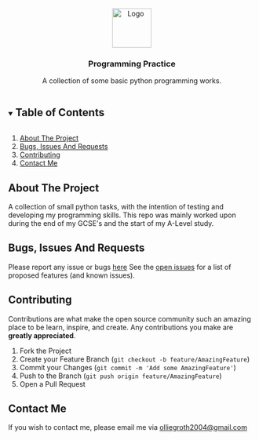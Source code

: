 <br />
<p align="center">
  <img src="https://upload.wikimedia.org/wikipedia/commons/thumb/c/c3/Python-logo-notext.svg/1200px-Python-logo-notext.svg.png" alt="Logo" width="80" height="80">
  <a href="https://github.com/olliegroth/PythonProgrammingPractise">
  </a>

  <h3 align="center">Programming Practice</h3>

  <p align="center">
    A collection of some basic python programming works.
  </p>
</p>


<details open="open">
  <summary><h2 style="display: inline-block">Table of Contents</h2></summary>
  <ol>
    <li>
      <a href="#about-the-project">About The Project</a>
    </li>
    <li><a href="#bugs-issues-and-requests">Bugs, Issues And Requests</a></li>
    <li><a href="#contributing">Contributing</a></li>
    <li><a href="#contact-me">Contact Me</a></li>
  </ol>
</details>



## About The Project

A collection of small python tasks, with the intention of testing and developing my programming skills. This repo was mainly worked upon during the end of my GCSE's and the start of my A-Level study.


## Bugs, Issues And Requests
Please report any issue or bugs [here](https://github.com/olliegroth/PythonProgrammingPractise/issues/new)
See the [open issues](https://github.com/olliegroth/PythonProgrammingPractise/issues) for a list of proposed features (and known issues).

## Contributing
Contributions are what make the open source community such an amazing place to be learn, inspire, and create. Any contributions you make are **greatly appreciated**.

1. Fork the Project
2. Create your Feature Branch (`git checkout -b feature/AmazingFeature`)
3. Commit your Changes (`git commit -m 'Add some AmazingFeature'`)
4. Push to the Branch (`git push origin feature/AmazingFeature`)
5. Open a Pull Request

## Contact Me 

If you wish to contact me, please email me via olliegroth2004@gmail.com
